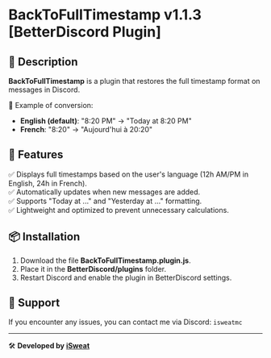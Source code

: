 # BackToFullTimestamp v1.1.3 [BetterDiscord Plugin]

## 📌 Description
**BackToFullTimestamp** is a plugin that restores the full timestamp format on messages in Discord. 

🔹 Example of conversion:
- **English (default)**: "8:20 PM" → "Today at 8:20 PM"
- **French**: "8:20" → "Aujourd'hui à 20:20"

## 🚀 Features
✅ Displays full timestamps based on the user's language (12h AM/PM in English, 24h in French).  
✅ Automatically updates when new messages are added.  
✅ Supports "Today at ..." and "Yesterday at ..." formatting.  
✅ Lightweight and optimized to prevent unnecessary calculations.  

## 📦 Installation
1. Download the file **BackToFullTimestamp.plugin.js**.
2. Place it in the **BetterDiscord/plugins** folder.
3. Restart Discord and enable the plugin in BetterDiscord settings.

## 📢 Support
If you encounter any issues, you can contact me via Discord: `isweatmc`

---
🛠️ **Developed by [iSweat](https://github.com/iSweat-exe)**

